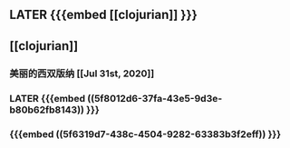## LATER {{{embed [[clojurian]] }}}
## [[clojurian]]
### 美丽的西双版纳 [[Jul 31st, 2020]]
### LATER {{{embed ((5f8012d6-37fa-43e5-9d3e-b80b62fb8143)) }}}
### {{{embed ((5f6319d7-438c-4504-9282-63383b3f2eff)) }}}
